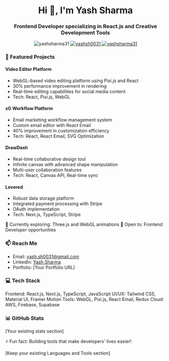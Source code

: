 <h1 align="center">Hi 👋, I'm Yash Sharma</h1>
<h3 align="center">Frontend Developer specializing in React.js and Creative Development Tools</h3>

<p align="center">
    <img src="https://komarev.com/ghpvc/?username=yashsharma31&label=Profile%20views&color=0e75b6&style=flat" alt="yashsharma31" />
    <a href="https://twitter.com/yashsh0031" target="blank">
        <img src="https://img.shields.io/twitter/follow/yashsh0031?logo=twitter&style=for-the-badge" alt="yashsh0031" />
    </a>
    <a href="https://github.com/yashsharma31" target="_blank">
        <img src="https://img.shields.io/github/followers/yashsharma31?logo=github&style=for-the-badge" alt="yashsharma31" />
    </a>
</p>

### 🚀 Featured Projects

#### Video Editor Platform
- WebGL-based video editing platform using Pixi.js and React
- 30% performance improvement in rendering
- Real-time editing capabilities for social media content
- Tech: React, Pixi.js, WebGL

#### xG Workflow Platform
- Email marketing workflow management system
- Custom email editor with React Email
- 40% improvement in customization efficiency
- Tech: React, React Email, SVG Optimization

#### DrawDash
- Real-time collaborative design tool
- Infinite canvas with advanced shape manipulation
- Multi-user collaboration features
- Tech: React, Canvas API, Real-time sync

#### Levered
- Robust data storage platform
- Integrated payment processing with Stripe
- OAuth implementation
- Tech: Next.js, TypeScript, Stripe

🌱 Currently exploring: Three.js and WebGL animations
💼 Open to: Frontend Developer opportunities

### 📫 Reach Me
- Email: yash.sh0031@gmail.com
- LinkedIn: [Yash Sharma](https://linkedin.com/in/yashsharma31)
- Portfolio: [Your Portfolio URL]

### 💻 Tech Stack
Frontend: React.js, Next.js, TypeScript, JavaScript
UI/UX: Tailwind CSS, Material UI, Framer Motion
Tools: WebGL, Pixi.js, React Email, Redux
Cloud: AWS, Firebase, Supabase

### 📊 GitHub Stats
[Your existing stats section]

⚡ Fun fact: Building tools that make developers' lives easier!

[Keep your existing Languages and Tools section]
